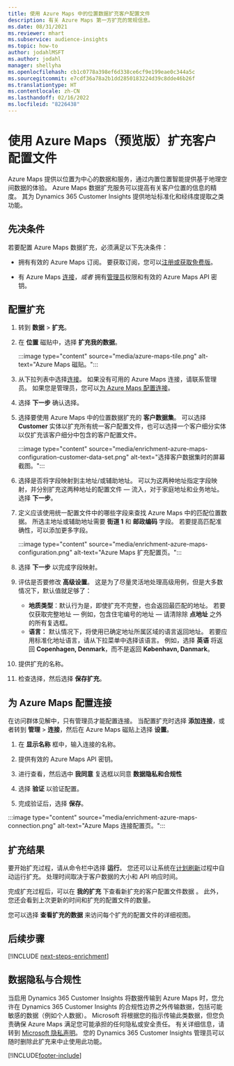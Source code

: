 ```yaml
---
title: 使用 Azure Maps 中的位置数据扩充客户配置文件
description: 有关 Azure Maps 第一方扩充的常规信息。
ms.date: 08/31/2021
ms.reviewer: mhart
ms.subservice: audience-insights
ms.topic: how-to
author: jodahlMSFT
ms.author: jodahl
manager: shellyha
ms.openlocfilehash: cb1c0778a398ef6d338ce6cf9e199eae0c344a5c
ms.sourcegitcommit: e7cdf36a78a2b1dd2850183224d39c8dde46b26f
ms.translationtype: HT
ms.contentlocale: zh-CN
ms.lasthandoff: 02/16/2022
ms.locfileid: "8226438"
---
```

# <a name="enrichment-of-customer-profiles-with-azure-maps-preview"></a>使用 Azure Maps（预览版）扩充客户配置文件

Azure Maps 提供以位置为中心的数据和服务，通过内置位置智能提供基于地理空间数据的体验。 Azure Maps 数据扩充服务可以提高有关客户位置的信息的精度。 其为 Dynamics 365 Customer Insights 提供地址标准化和经纬度提取之类功能。

## <a name="prerequisites"></a>先决条件

若要配置 Azure Maps 数据扩充，必须满足以下先决条件：

- 拥有有效的 Azure Maps 订阅。 要获取订阅，您可以[注册或获取免费版](https://azure.microsoft.com/services/azure-maps/)。

- 有 Azure Maps [连接](connections.md)，*或者* 拥有[管理员](permissions.md#administrator)权限和有效的 Azure Maps API 密钥。

## <a name="configure-the-enrichment"></a>配置扩充

1. 转到 **数据** > **扩充**。 

1. 在 **位置** 磁贴中，选择 **扩充我的数据**。

   :::image type="content" source="media/azure-maps-tile.png" alt-text="Azure Maps 磁贴。":::

1. 从下拉列表中选择[连接](connections.md)。 如果没有可用的 Azure Maps 连接，请联系管理员。 如果您是管理员，您可以[为 Azure Maps 配置连接](#configure-the-connection-for-azure-maps)。 

1. 选择 **下一步** 确认选择。

1. 选择要使用 Azure Maps 中的位置数据扩充的 **客户数据集**。 可以选择 **Customer** 实体以扩充所有统一客户配置文件，也可以选择一个客户细分实体以仅扩充该客户细分中包含的客户配置文件。

    :::image type="content" source="media/enrichment-azure-maps-configuration-customer-data-set.png" alt-text="选择客户数据集时的屏幕截图。":::

1. 选择是否将字段映射到主地址/或辅助地址。 可以为这两种地址指定字段映射，并分别扩充这两种地址的配置文件 &mdash; 流入，对于家庭地址和业务地址。 选择 **下一步**。

1. 定义应该使用统一配置文件中的哪些字段来查找 Azure Maps 中的匹配位置数据。 所选主地址或辅助地址需要 **街道 1** 和 **邮政编码** 字段。 若要提高匹配准确性，可以添加更多字段。

   :::image type="content" source="media/enrichment-azure-maps-configuration.png" alt-text="Azure Maps 扩充配置页。":::

1. 选择 **下一步** 以完成字段映射。

1. 评估是否要修改 **高级设置**。 这是为了尽量灵活地处理高级用例，但是大多数情况下，默认值就足够了：
   - **地质类型**：默认行为是，即使扩充不完整，也会返回最匹配的地址。 若要仅获取完整地址 &mdash; 例如，包含住宅编号的地址 &mdash; 请清除除 **点地址** 之外的所有复选框。 
   - **语言：** 默认情况下，将使用已确定地址所属区域的语言返回地址。 若要应用标准化地址语言，请从下拉菜单中选择该语言。 例如，选择 **英语** 将返回 **Copenhagen, Denmark**，而不是返回 **København, Danmark**。

1. 提供扩充的名称。

1. 检查选择，然后选择 **保存扩充**。

## <a name="configure-the-connection-for-azure-maps"></a>为 Azure Maps 配置连接

在访问群体见解中，只有管理员才能配置连接。 当配置扩充时选择 **添加连接**，或者转到 **管理** > **连接**，然后在 Azure Maps 磁贴上选择 **设置**。

1. 在 **显示名称** 框中，输入连接的名称。

1. 提供有效的 Azure Maps API 密钥。

1. 进行查看，然后选中 **我同意** 复选框以同意 **数据隐私和合规性**

1. 选择 **验证** 以验证配置。

1. 完成验证后，选择 **保存**。

:::image type="content" source="media/enrichment-azure-maps-connection.png" alt-text="Azure Maps 连接配置页。":::

## <a name="enrichment-results"></a>扩充结果

要开始扩充过程，请从命令栏中选择 **运行**。 您还可以让系统在[计划刷新](system.md#schedule-tab)过程中自动运行扩充。 处理时间取决于客户数据的大小和 API 响应时间。

完成扩充过程后，可以在 **我的扩充** 下查看新扩充的客户配置文件数据 。 此外，您还会看到上次更新的时间和扩充的配置文件的数量。

您可以选择 **查看扩充的数据** 来访问每个扩充的配置文件的详细视图。

## <a name="next-steps"></a>后续步骤

[!INCLUDE [next-steps-enrichment](../includes/next-steps-enrichment.md)]

## <a name="data-privacy-and-compliance"></a>数据隐私与合规性

当启用 Dynamics 365 Customer Insights 将数据传输到 Azure Maps 时，您允许在 Dynamics 365 Customer Insights 的合规性边界之外传输数据，包括可能敏感的数据（例如个人数据）。 Microsoft 将根据您的指示传输此类数据，但您负责确保 Azure Maps 满足您可能承担的任何隐私或安全责任。 有关详细信息，请转到 [Microsoft 隐私声明](https://go.microsoft.com/fwlink/?linkid=396732)。
您的 Dynamics 365 Customer Insights 管理员可以随时删除此扩充来中止使用此功能。

[!INCLUDE[footer-include](../includes/footer-banner.md)]
